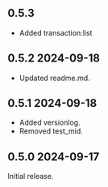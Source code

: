 ## 0.5.3
* Added transaction:list

## 0.5.2 2024-09-18
* Updated readme.md.

## 0.5.1 2024-09-18
* Added versionlog.
* Removed test_mid.

## 0.5.0 2024-09-17
Initial release.

